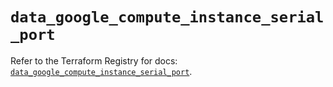 # `data_google_compute_instance_serial_port`

Refer to the Terraform Registry for docs: [`data_google_compute_instance_serial_port`](https://registry.terraform.io/providers/hashicorp/google/5.18.0/docs/data-sources/compute_instance_serial_port).
